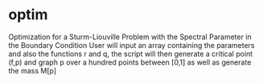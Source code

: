 # optim
Optimization for a Sturm-Liouville Problem with the Spectral Parameter in the Boundary Condition
User will input an array containing the parameters and also the functions r and q, the script
will then generate a critical point (f,p) and graph p over a hundred points between [0,1] as
well as generate the mass M[p]
